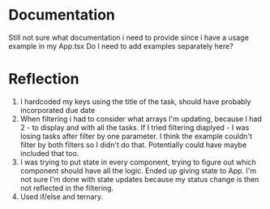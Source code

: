 # Documentation
Still not sure what documentation i need to provide since i have a usage example in my App.tsx
Do I need to add examples separately here?

# Reflection
1. I hardcoded my keys using the title of the task, should have probably incorporated due date
2. When filtering i had to consider what arrays I'm updating, because I had 2 - to display and with all the tasks. If I tried filtering diaplyed - I was losing tasks after filter by one parameter. I think the example couldn't filter by both filters so I didn't do that. Potentially could have maybe included that too.
3. I was trying to put state in every component, trying to figure out which component should have all the logic. Ended up giving state to App. I'm not sure I'm done with state updates because my status change is then not reflected in the filtering.
4. Used if/else and ternary.
